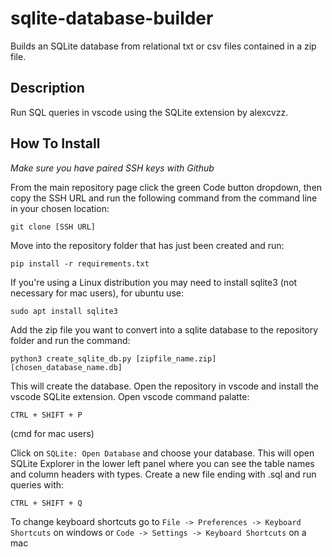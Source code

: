 # sqlite-database-builder

Builds an SQLite database from relational txt or csv files contained in a zip file. 

## Description

Run SQL queries in vscode using the SQLite extension by alexcvzz. 

## How To Install

*Make sure you have paired SSH keys with Github*

From the main repository page click the green Code button dropdown, then copy the SSH URL and run the following command from the command line in your chosen location:
```
git clone [SSH URL]
```
Move into the repository folder that has just been created and run:
```
pip install -r requirements.txt
```
If you're using a Linux distribution you may need to install sqlite3 (not necessary for mac users), for ubuntu use:
```
sudo apt install sqlite3
```
Add the zip file you want to convert into a sqlite database to the repository folder and run the command:
```
python3 create_sqlite_db.py [zipfile_name.zip] [chosen_database_name.db]
```
This will create the database. Open the repository in vscode and install the vscode SQLite extension. Open vscode command palatte:
```
CTRL + SHIFT + P
```
(cmd for mac users)

Click on `SQLite: Open Database` and choose your database. This will open SQLite Explorer in the lower left panel where you can see the table names and column headers with types. 
Create a new file ending with .sql and run queries with:
```
CTRL + SHIFT + Q
```
To change keyboard shortcuts go to `File -> Preferences -> Keyboard Shortcuts` on windows or `Code -> Settings -> Keyboard Shortcuts` on a mac 

